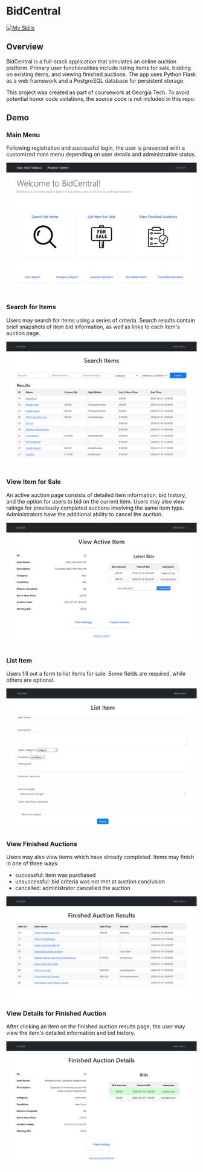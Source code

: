 # BidCentral 

[![My Skills](https://skillicons.dev/icons?i=py,postgres,js,html,css,docker)](#)

## Overview

BidCentral is a full-stack application that simulates an online auction platform. Primary user functionalities include listing items for sale, bidding on existing items, and viewing finished auctions. The app uses Python Flask as a web framework and a PostgreSQL database for persistent storage.

This project was created as part of coursework at Georgia Tech. To avoid potential honor code violations, the source code is not included in this repo. 

## Demo

### Main Menu

Following registration and successful login, the user is presented with a customized main menu depending on user details and administrative status.

<img src="/images/admin-menu.png">

### Search for Items 

Users may search for items using a series of criteria. Search results contain brief snapshots of item bid information, as well as links to each item's auction page. 

<img src="/images/search.png">

### View Item for Sale

An active auction page consists of detailed item information, bid history, and the option for users to bid on the current item. Users may also view ratings for previously completed auctions involving the same item type. Administrators have the additional ability to cancel the auction.

<img src="/images/active-auction-details.png">

### List Item

Users fill out a form to list items for sale. Some fields are required, while others are optional. 

<img src="/images/list-item.png">

### View Finished Auctions 

Users may also view items which have already completed. Items may finish in one of three ways: 
- successful: item was purchased
- unsuccessful: bid criteria was not met at auction conclusion
- cancelled: administrator cancelled the auction

<img src="/images/finished-auction-results.png">

### View Details for Finished Auction 

After clicking an item on the finished auction results page, the user may view the item's detailed information and bid history. 

<img src="/images/finished-auction-details.png">

